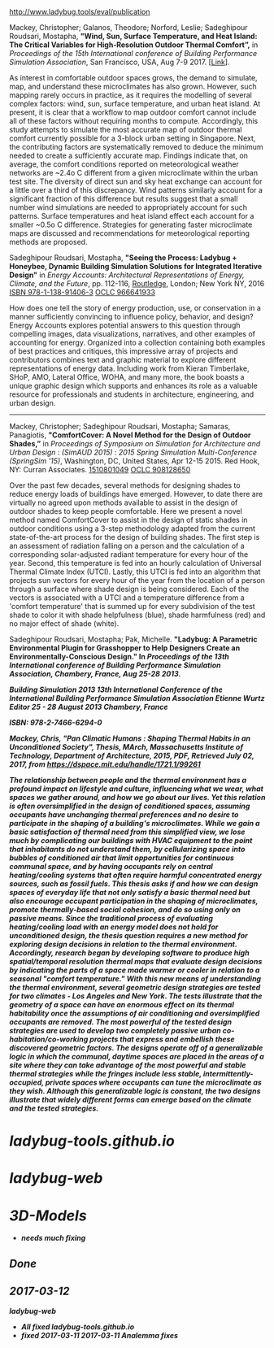 
http://www.ladybug.tools/eval/publication


Mackey, Christopher; Galanos, Theodore; Norford, Leslie; Sadeghipour Roudsari, Mostapha,
<b>"Wind, Sun, Surface Temperature, and Heat Island: The Critical Variables for High‐Resolution Outdoor Thermal Comfort”,</b>
in <i>Proceedings of the 15th International conference of Building Performance Simulation Association</i>, San Francisco, USA, Aug 7-9 2017.
[<a href="https://drive.google.com/open?id=0Bz2PwDvkjovJQ25IZmtadXczakU" target="_blank">Link</a>].

As interest in comfortable outdoor spaces grows, the demand to simulate, map, and understand these microclimates has also grown. However, such mapping rarely occurs in practice, as it requires the modelling of several complex factors: wind, sun, surface temperature, and urban heat island. At present, it is clear that a workflow to map outdoor comfort cannot include all of these factors without requiring months to compute. Accordingly, this study attempts to simulate the most accurate map of outdoor thermal comfort currently possible for a 3-block urban setting in Singapore. Next, the contributing factors are systematically removed to deduce the minimum needed to create a sufficiently accurate map. Findings indicate that, on average, the comfort conditions reported on meteorological weather networks are ~2.4o C different from a given microclimate within the urban test site. The diversity of direct sun and sky heat exchange can account for a little over a third of this discrepancy. Wind patterns similarly account for a significant fraction of this difference but results suggest that a small number wind simulations are needed to appropriately account for such patterns. Surface temperatures and heat island effect each account for a smaller ~0.5o C difference. Strategies for generating faster microclimate maps are discussed and recommendations for meteorological reporting methods are proposed.


Sadeghipour Roudsari, Mostapha,
<b>"Seeing the Process: Ladybug + Honeybee, Dynamic Building Simulation Solutions for Integrated Iterative Design"</b>
in <i>Energy Accounts: Architectural Representations of Energy, Climate, and the Future</i>, pp. 112-116,
<a href=https://en.wikipedia.org/wiki/Routledge >Routledge</a>, London; New York NY, 2016
<a href='https://en.wikipedia.org/wiki/Special:BookSources?isbn=9781138914063' target='_blank' >ISBN 978-1-138-91406-3</a>
<a href='https://www.worldcat.org/title/energy-accounts-architectural-representations-of-energy-climate-and-the-future/oclc/966641933' >OCLC 966641933</a>

How does one tell the story of energy production, use, or conservation in a manner sufficiently convincing to influence policy, behavior, and design? Energy Accounts explores potential answers to this question through compelling images, data visualizations, narratives, and other examples of accounting for energy. Organized into a collection containing both examples of best practices and critiques, this impressive array of projects and contributors combines text and graphic material to explore different representations of energy data. Including work from Kieran Timberlake, SHoP, AMO, Lateral Office, WOHA, and many more, the book boasts a unique graphic design which supports and enhances its role as a valuable resource for professionals and students in architecture, engineering, and urban design.

<!--
 [<a href="https://books.google.com/books?id=9XJ9DAAAQBAJ&printsec=frontcover&source=gbs_ge_summary_r&cad=0#v=onepage&q&f=false"
target="_blank">link</a>].
-->

****



Mackey, Christopher; Sadeghipour Roudsari, Mostapha; Samaras, Panagiotis,
<b>"ComfortCover: A Novel Method for the Design of Outdoor Shades,”</b>
in <i>Proceedings of Symposium on Simulation for Architecture and Urban Design : (SimAUD 2015) : 2015 Spring Simulation Multi-Conference (SpringSim '15)</i>,
Washington, DC, United States, Apr 12-15 2015. Red Hook, NY: Curran Associates.
<a href='https://en.wikipedia.org/wiki/Special:BookSources?isbn=1510801049' >1510801049</a>
<a href='http://www.worldcat.org/title/symposium-on-simulation-for-architecture-urban-design-simaud-2015-2015-spring-simulation-multi-conference-springsim-15-alexandria-virginia-usa-12-15-april-2015/oclc/908128650' >OCLC 908128650</a>
<!--
[<a href="https://www.researchgate.net/publication/282990685_ComfortCover_A_novel_method_for_the_design_of_outdoor_shades" target="_blank">Link</a>].
-->

Over the past few decades, several methods for designing shades to reduce energy loads of buildings have emerged. However, to date there are virtually no agreed upon methods available to assist in the design of outdoor shades to keep people comfortable. Here we present a novel method named ComfortCover to assist in the design of static shades in outdoor conditions using a 3-step methodology adapted from the current state-of-the-art process for the design of building shades. The first step is an assessment of radiation falling on a person and the calculation of a corresponding solar-adjusted radiant temperature for every hour of the year. Second, this temperature is fed into an hourly calculation of Universal Thermal Climate Index (UTCI). Lastly, this UTCI is fed into an algorithm that projects sun vectors for every hour of the year from the location of a person through a surface where shade design is being considered. Each of the vectors is associated with a UTCI and a temperature difference from a 'comfort temperature' that is summed up for every subdivision of the test shade to color it with shade helpfulness (blue), shade harmfulness (red) and no major effect of shade (white).


Sadeghipour Roudsari, Mostapha; Pak, Michelle.
<b>"Ladybug: A Parametric Environmental Plugin for Grasshopper to Help Designers Create an Environmentally-Conscious Design."
In <i>Proceedings of the 13th International conference of Building Performance Simulation Association<i>, Chambery, France, Aug 25-28 2013.

Building Simulation 2013
13th International Conference of the International Building Performance
Simulation Association
Etienne Wurtz
Editor
25 - 28 August 2013
Chambery, France

ISBN: 978-2-7466-6294-0



Mackey, Chris,
"Pan Climatic Humans : Shaping Thermal Habits in an Unconditioned Society",
Thesis, MArch, Massachusetts Institute of Technology, Department of Architecture, 2015,
PDF, Retrieved July 02, 2017, from https://dspace.mit.edu/handle/1721.1/99261

The relationship between people and the thermal environment has a profound impact on lifestyle and culture, influencing what we wear, what spaces we gather around, and how we go about our lives. Yet this relation is often oversimplified in the design of conditioned spaces, assuming occupants have unchanging thermal preferences and no desire to participate in the shaping of a building's microclimates. While we gain a basic satisfaction of thermal need from this simplified view, we lose much by complicating our buildings with HVAC equipment to the point that inhabitants do not understand them, by cellularizing space into bubbles of conditioned air that limit opportunities for continuous communal space, and by having occupants rely on central heating/cooling systems that often require harmful concentrated energy sources, such as fossil fuels. This thesis asks if and how we can design spaces of everyday life that not only satisfy a basic thermal need but also encourage occupant participation in the shaping of microclimates, promote thermally-based social cohesion, and do so using only on passive means. Since the traditional process of evaluating heating/cooling load with an energy model does not hold for unconditioned design, the thesis question requires a new method for exploring design decisions in relation to the thermal environment. Accordingly, research began by developing software to produce high spatial/temporal resolution thermal maps that evaluate design decisions by indicating the parts of a space made warmer or cooler in relation to a seasonal "comfort temperature." With this new means of understanding the thermal environment, several geometric design strategies are tested for two climates - Los Angeles and New York. The tests illustrate that the geometry of a space can have an enormous effect on its thermal habitability once the assumptions of air conditioning and oversimplified occupants are removed. The most powerful of the tested design strategies are used to develop two completely passive urban co-habitation/co-working projects that express and embellish these discovered geometric factors. The designs operate off of a generalizable logic in which the communal, daytime spaces are placed in the areas of a site where they can take advantage of the most powerful and stable thermal strategies while the fringes include less stable, intermittently- occupied, private spaces where occupants can tune the microclimate as they wish. Although this generalizable logic is constant, the two designs illustrate that widely different forms can emerge based on the climate and the tested strategies.


# ladybug-tools.github.io

# ladybug-web

# 3D-Models

* needs much fixing

## Done



## 2017-03-12
ladybug-web
* All fixed
ladybug-tools.github.io
* fixed 2017-03-11
2017-03-11 Analemma fixes